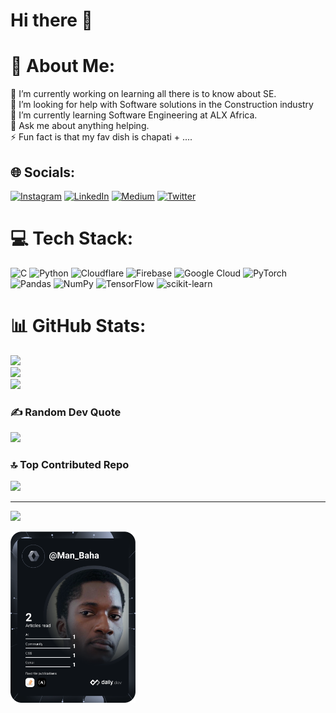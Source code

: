 # Hi there 👋

# 💫 About Me:
🔭 I’m currently working on learning all there is to know about SE.<br>🤝 I’m looking for help with Software solutions in the Construction industry<br>🌱 I’m currently learning Software Engineering at ALX Africa.<br>💬 Ask me about anything helping.<br>⚡ Fun fact is that my fav dish is chapati + ....<br>


## 🌐 Socials:
[![Instagram](https://img.shields.io/badge/Instagram-%23E4405F.svg?logo=Instagram&logoColor=white)](https://instagram.com/shali.xa) [![LinkedIn](https://img.shields.io/badge/LinkedIn-%230077B5.svg?logo=linkedin&logoColor=white)](https://linkedin.com/in/xavier-shali-mwandoe) [![Medium](https://img.shields.io/badge/Medium-12100E?logo=medium&logoColor=white)](https://medium.com/@mwandoe) [![Twitter](https://img.shields.io/badge/Twitter-%231DA1F2.svg?logo=Twitter&logoColor=white)](https://twitter.com/Shali_mwandoe) 

# 💻 Tech Stack:
![C](https://img.shields.io/badge/c-%2300599C.svg?style=flat-square&logo=c&logoColor=white) ![Python](https://img.shields.io/badge/python-3670A0?style=flat-square&logo=python&logoColor=ffdd54) ![Cloudflare](https://img.shields.io/badge/Cloudflare-F38020?style=flat-square&logo=Cloudflare&logoColor=white) ![Firebase](https://img.shields.io/badge/firebase-%23039BE5.svg?style=flat-square&logo=firebase) ![Google Cloud](https://img.shields.io/badge/Google%20Cloud-%234285F4.svg?style=flat-square&logo=google-cloud&logoColor=white) ![PyTorch](https://img.shields.io/badge/PyTorch-%23EE4C2C.svg?style=flat-square&logo=PyTorch&logoColor=white) ![Pandas](https://img.shields.io/badge/pandas-%23150458.svg?style=flat-square&logo=pandas&logoColor=white) ![NumPy](https://img.shields.io/badge/numpy-%23013243.svg?style=flat-square&logo=numpy&logoColor=white) ![TensorFlow](https://img.shields.io/badge/TensorFlow-%23FF6F00.svg?style=flat-square&logo=TensorFlow&logoColor=white) ![scikit-learn](https://img.shields.io/badge/scikit--learn-%23F7931E.svg?style=flat-square&logo=scikit-learn&logoColor=white)
# 📊 GitHub Stats:
![](https://github-readme-stats.vercel.app/api?username=Mwandoe-Shali&theme=monokai&hide_border=false&include_all_commits=false&count_private=false)<br/>
![](https://github-readme-streak-stats.herokuapp.com/?user=Mwandoe-Shali&theme=monokai&hide_border=false)<br/>
![](https://github-readme-stats.vercel.app/api/top-langs/?username=Mwandoe-Shali&theme=monokai&hide_border=false&include_all_commits=false&count_private=false&layout=compact)

### ✍️ Random Dev Quote
![](https://quotes-github-readme.vercel.app/api?type=horizontal&theme=tokyonight)

### 🔝 Top Contributed Repo
![](https://github-contributor-stats.vercel.app/api?username=Mwandoe-Shali&limit=5&theme=buddhism&combine_all_yearly_contributions=true)

---
[![](https://visitcount.itsvg.in/api?id=Mwandoe-Shali&icon=6&color=5)](https://visitcount.itsvg.in)

<!-- Proudly created with GPRM ( https://gprm.itsvg.in ) -->

<a Mwandoe-Shali="https://app.daily.dev/DailyDevTips"><img src="https://github.com/Mwandoe-Shali/Mwandoe-Shali/blob/master/devcard.svg" width="200" alt="Mwandoe Shali's Dev Card"/></a>
